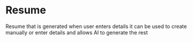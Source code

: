 # Resume
Resume that is generated when user enters details it can be used to create  manually or enter details and allows AI to generate the rest
